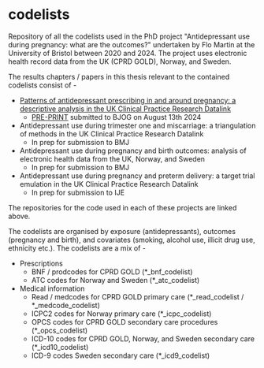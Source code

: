 # codelists
Repository of all the codelists used in the PhD project "Antidepressant use during pregnancy: what are the outcomes?" undertaken by Flo Martin at the University of Bristol between 2020 and 2024. The project uses electronic health record data from the UK (CPRD GOLD), Norway, and Sweden. 

The results chapters / papers in this thesis relevant to the contained codelists consist of -

- [Patterns of antidepressant prescribing in and around pregnancy: a descriptive analysis in the UK Clinical Practice Research Datalink](https://github.com/flozoemartin/Patterns)
    - [PRE-PRINT](https://doi.org/10.1101/2024.08.08.24311553) submitted to BJOG on August 13th 2024
- Antidepressant use during trimester one and miscarriage: a triangulation of methods in the UK Clinical Practice Research Datalink
    - In prep for submission to BMJ
- Antidepressant use during pregnancy and birth outcomes: analysis of electronic health data from the UK, Norway, and Sweden
    - In prep for submission to BMJ
- Antidepressant use during pregnancy and preterm delivery: a target trial emulation in the UK Clinical Practice Research Datalink
    - In prep for submission to IJE

The repositories for the code used in each of these projects are linked above.

The codelists are organised by exposure (antidepressants), outcomes (pregnancy and birth), and covariates (smoking, alcohol use, illicit drug use, ethnicity etc.). The codelists are a mix of -

- Prescriptions
    - BNF / prodcodes for CPRD GOLD (*_bnf_codelist)
    - ATC codes for Norway and Sweden (*_atc_codelist)
- Medical information
    - Read / medcodes for CPRD GOLD primary care (*_read_codelist / *_medcode_codelist)
    - ICPC2 codes for Norway primary care (*_icpc_codelist)
    - OPCS codes for CPRD GOLD secondary care procedures (*_opcs_codelist)
    - ICD-10 codes for CPRD GOLD, Norway, and Sweden secondary care (*_icd10_codelist)
    - ICD-9 codes Sweden secondary care (*_icd9_codelist)
